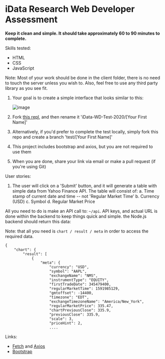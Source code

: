 # iData Research Web Developer Assessment

**Keep it clean and simple. It should take approximately 60 to 90 minutes to complete.**

Skills tested:

- HTML
- CSS
- JavaScript

Note: Most of your work should be done in the client folder, there is no need to touch the server unless you wish to. Also, feel free to use any third party library as you see fit.

1. Your goal is to create a simple interface that looks similar to this:

   ![image](./screenshots/Snapshot.PNG)


2. Fork [this repl](https://repl.it/@idataresearch/iData-WD-Test-2020), and then rename it 'iData-WD-Test-2020/[Your First Name]'


3. Alternatively, if you'd prefer to complete the test locally, simply fork this repo and create a branch 'test/[Your First Name]'


4. This project includes bootstrap and axios, but you are not required to use them


5. When you are done, share your link via email or make a pull request (if you're using Git)

User stories:

1. The user will click on a 'Submit' button, and it will generate a table with simple data from Yahoo Finance API. The table will consist of:
   a. Time stamp of current date and time -- not 'Regular Market Time'
   b. Currency (USD)
   c. Symbol
   d. Regular Market Price

All you need to do is make an API call to: `~/api`. API keys, and actual URL is done within the backend to keep things quick and simple. the Node.js backend should return this data:

Note: that all you need is `chart / result / meta` in order to access the required data.

```
{
    "chart": {
        "result": [
            {
                "meta": {
                    "currency": "USD",
                    "symbol": "AAPL",
                    "exchangeName": "NMS",
                    "instrumentType": "EQUITY",
                    "firstTradeDate": 345479400,
                    "regularMarketTime": 1591985129,
                    "gmtoffset": -14400,
                    "timezone": "EDT",
                    "exchangeTimezoneName": "America/New_York",
                    "regularMarketPrice": 335.47,
                    "chartPreviousClose": 335.9,
                    "previousClose": 335.9,
                    "scale": 3,
                    "priceHint": 2,
                    ....
```

Links:
- [Fetch](https://developer.mozilla.org/en-US/docs/Web/API/Fetch_API/Using_Fetch) and [Axios](https://github.com/axios/axios/blob/master/README.md)
- [Bootstrap](https://getbootstrap.com/docs/4.5/getting-started/introduction/)
